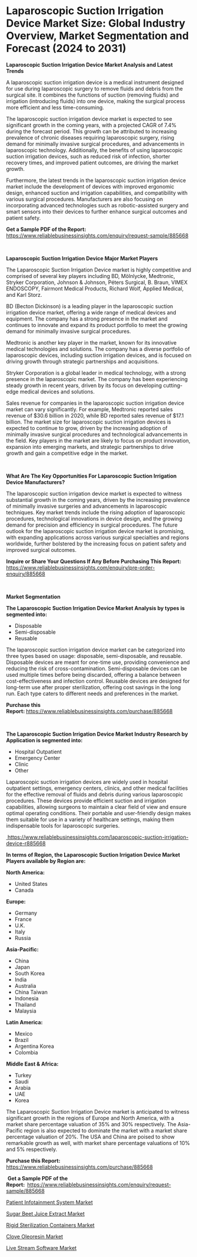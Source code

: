 <p><h1>Laparoscopic Suction Irrigation Device Market Size: Global Industry Overview, Market Segmentation and Forecast (2024 to 2031)</h1></p><p><strong>Laparoscopic Suction Irrigation Device Market Analysis and Latest Trends</strong></p>
<p><p>A laparoscopic suction irrigation device is a medical instrument designed for use during laparoscopic surgery to remove fluids and debris from the surgical site. It combines the functions of suction (removing fluids) and irrigation (introducing fluids) into one device, making the surgical process more efficient and less time-consuming.</p><p>The laparoscopic suction irrigation device market is expected to see significant growth in the coming years, with a projected CAGR of 7.4% during the forecast period. This growth can be attributed to increasing prevalence of chronic diseases requiring laparoscopic surgery, rising demand for minimally invasive surgical procedures, and advancements in laparoscopic technology. Additionally, the benefits of using laparoscopic suction irrigation devices, such as reduced risk of infection, shorter recovery times, and improved patient outcomes, are driving the market growth.</p><p>Furthermore, the latest trends in the laparoscopic suction irrigation device market include the development of devices with improved ergonomic design, enhanced suction and irrigation capabilities, and compatibility with various surgical procedures. Manufacturers are also focusing on incorporating advanced technologies such as robotic-assisted surgery and smart sensors into their devices to further enhance surgical outcomes and patient safety.</p></p>
<p><strong>Get a Sample PDF of the Report:&nbsp;</strong> <a href="https://www.reliablebusinessinsights.com/enquiry/request-sample/885668">https://www.reliablebusinessinsights.com/enquiry/request-sample/885668</a></p>
<p>&nbsp;</p>
<p><strong>Laparoscopic Suction Irrigation Device Major Market Players</strong></p>
<p><p>The Laparoscopic Suction Irrigation Device market is highly competitive and comprised of several key players including BD, Mölnlycke, Medtronic, Stryker Corporation, Johnson & Johnson, Péters Surgical, B. Braun, VIMEX ENDOSCOPY, Fairmont Medical Products, Richard Wolf, Applied Medical, and Karl Storz.</p><p>BD (Becton Dickinson) is a leading player in the laparoscopic suction irrigation device market, offering a wide range of medical devices and equipment. The company has a strong presence in the market and continues to innovate and expand its product portfolio to meet the growing demand for minimally invasive surgical procedures.</p><p>Medtronic is another key player in the market, known for its innovative medical technologies and solutions. The company has a diverse portfolio of laparoscopic devices, including suction irrigation devices, and is focused on driving growth through strategic partnerships and acquisitions.</p><p>Stryker Corporation is a global leader in medical technology, with a strong presence in the laparoscopic market. The company has been experiencing steady growth in recent years, driven by its focus on developing cutting-edge medical devices and solutions.</p><p>Sales revenue for companies in the laparoscopic suction irrigation device market can vary significantly. For example, Medtronic reported sales revenue of $30.6 billion in 2020, while BD reported sales revenue of $17.1 billion. The market size for laparoscopic suction irrigation devices is expected to continue to grow, driven by the increasing adoption of minimally invasive surgical procedures and technological advancements in the field. Key players in the market are likely to focus on product innovation, expansion into emerging markets, and strategic partnerships to drive growth and gain a competitive edge in the market.</p></p>
<p>&nbsp;</p>
<p><strong>What Are The Key Opportunities For Laparoscopic Suction Irrigation Device Manufacturers?</strong></p>
<p><p>The laparoscopic suction irrigation device market is expected to witness substantial growth in the coming years, driven by the increasing prevalence of minimally invasive surgeries and advancements in laparoscopic techniques. Key market trends include the rising adoption of laparoscopic procedures, technological innovations in device design, and the growing demand for precision and efficiency in surgical procedures. The future outlook for the laparoscopic suction irrigation device market is promising, with expanding applications across various surgical specialties and regions worldwide, further bolstered by the increasing focus on patient safety and improved surgical outcomes.</p></p>
<p><strong>Inquire or Share Your Questions If Any Before Purchasing This Report:</strong> <a href="https://www.reliablebusinessinsights.com/enquiry/pre-order-enquiry/885668">https://www.reliablebusinessinsights.com/enquiry/pre-order-enquiry/885668</a></p>
<p>&nbsp;</p>
<p><strong>Market Segmentation</strong></p>
<p><strong>The Laparoscopic Suction Irrigation Device Market Analysis by types is segmented into:</strong></p>
<p><ul><li>Disposable</li><li>Semi-disposable</li><li>Reusable</li></ul></p>
<p><p>The laparoscopic suction irrigation device market can be categorized into three types based on usage: disposable, semi-disposable, and reusable. Disposable devices are meant for one-time use, providing convenience and reducing the risk of cross-contamination. Semi-disposable devices can be used multiple times before being discarded, offering a balance between cost-effectiveness and infection control. Reusable devices are designed for long-term use after proper sterilization, offering cost savings in the long run. Each type caters to different needs and preferences in the market.</p></p>
<p><strong>Purchase this Report:&nbsp;</strong><a href="https://www.reliablebusinessinsights.com/purchase/885668">https://www.reliablebusinessinsights.com/purchase/885668</a></p>
<p>&nbsp;</p>
<p><strong>The Laparoscopic Suction Irrigation Device Market Industry Research by Application is segmented into:</strong></p>
<p><ul><li>Hospital Outpatient</li><li>Emergency Center</li><li>Clinic</li><li>Other</li></ul></p>
<p><p>Laparoscopic suction irrigation devices are widely used in hospital outpatient settings, emergency centers, clinics, and other medical facilities for the effective removal of fluids and debris during various laparoscopic procedures. These devices provide efficient suction and irrigation capabilities, allowing surgeons to maintain a clear field of view and ensure optimal operating conditions. Their portable and user-friendly design makes them suitable for use in a variety of healthcare settings, making them indispensable tools for laparoscopic surgeries.</p></p>
<p><a href="https://www.reliablebusinessinsights.com/laparoscopic-suction-irrigation-device-r885668">&nbsp;https://www.reliablebusinessinsights.com/laparoscopic-suction-irrigation-device-r885668</a></p>
<p><strong>In terms of Region, the Laparoscopic Suction Irrigation Device Market Players available by Region are:</strong></p>
<p>
    <p> <strong> North America: </strong>
        <ul>
            <li>United States</li>
            <li>Canada</li>
        </ul>
        </p> 
    <p> <strong> Europe: </strong>
        <ul>
            <li>Germany</li>
            <li>France</li>
            <li>U.K.</li>
            <li>Italy</li>
            <li>Russia</li>
        </ul>
        </p> 
    <p> <strong> Asia-Pacific: </strong>
        <ul>
            <li>China</li>
            <li>Japan</li>
            <li>South Korea</li>
            <li>India</li>
            <li>Australia</li>
            <li>China Taiwan</li>
            <li>Indonesia</li>
            <li>Thailand</li>
            <li>Malaysia</li>
        </ul>
        </p> 
    <p> <strong> Latin America: </strong>
        <ul>
            <li>Mexico</li>
            <li>Brazil</li>
            <li>Argentina Korea</li>
            <li>Colombia</li>
        </ul>
        </p> 
    <p> <strong> Middle East & Africa: </strong>
        <ul>
            <li>Turkey</li>
            <li>Saudi</li>
            <li>Arabia</li>
            <li>UAE</li>
            <li>Korea</li>
        </ul>
    </p>
    </p>
<p><p>The Laparoscopic Suction Irrigation Device market is anticipated to witness significant growth in the regions of Europe and North America, with a market share percentage valuation of 35% and 30% respectively. The Asia-Pacific region is also expected to dominate the market with a market share percentage valuation of 20%. The USA and China are poised to show remarkable growth as well, with market share percentage valuations of 10% and 5% respectively.</p></p>
<p><strong>Purchase this Report: </strong><a href="https://www.reliablebusinessinsights.com/purchase/885668">https://www.reliablebusinessinsights.com/purchase/885668</a></p>
<p>&nbsp;<strong>Get a Sample PDF of the Report:&nbsp;&nbsp;</strong><a href="https://www.reliablebusinessinsights.com/enquiry/request-sample/885668">https://www.reliablebusinessinsights.com/enquiry/request-sample/885668</a></p>
<p><strong></strong></p>
<p><p><a href="https://github.com/bmorecock/Market-Research-Report-List-4/blob/main/patient-infotainment-system-market.md">Patient Infotainment System Market</a></p><p><a href="https://www.linkedin.com/pulse/sug-validus-research-1jm2c?trackingId=Vwzu%2FRAmQ2%2Bwc%2BQlAP1ABA%3D%3D">Sugar Beet Juice Extract Market</a></p><p><a href="https://github.com/drzsklfn31/Market-Research-Report-List-1/blob/main/rigid-sterilization-containers-market.md">Rigid Sterilization Containers Market</a></p><p><a href="https://www.linkedin.com/pulse/insights-clove-oleoresin-market-share-competitive-landscape-sfroe?trackingId=tlVJUrx7RxKRSiblL6oYaA%3D%3D">Clove Oleoresin Market</a></p><p><a href="https://issuu.com/reportprime-2/docs/live-stream-software-market-size-2030.pptx">Live Stream Software Market</a></p></p>